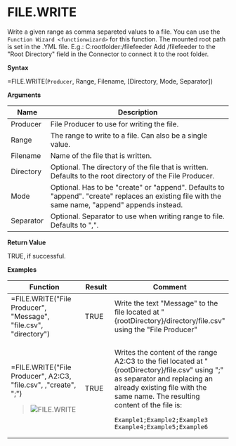 # FILE.WRITE

Write a given range as comma separeted values to a file. You can use the
`Function Wizard <functionwizard>` for this function. The mounted root
path is set in the .YML file. E.g.: <span
class="title-ref">C:rootfolder:/filefeeder</span> Add /filefeeder to the
"Root Directory" field in the Connector to connect it to the root
folder.

**Syntax**

=FILE.WRITE(`Producer`, Range, Filename, \[Directory, Mode, Separator\])

**Arguments**

| Name      | Description                                                                                                                                      |
|-----------|--------------------------------------------------------------------------------------------------------------------------------------------------|
| Producer  | File Producer to use for writing the file.                                                                                                       |
| Range     | The range to write to a file. Can also be a single value.                                                                                        |
| Filename  | Name of the file that is written.                                                                                                                |
| Directory | Optional. The directory of the file that is written. Defaults to the root directory of the File Producer.                                        |
| Mode      | Optional. Has to be "create" or "append". Defaults to "append". "create" replaces an existing file with the same name, "append" appends instead. |
| Separator | Optional. Separator to use when writing range to file. Defaults to ",".                                                                          |

**Return Value**

TRUE, if successful.

**Examples**

<table>
<colgroup>
<col style="width: 45%" />
<col style="width: 15%" />
<col style="width: 40%" />
</colgroup>
<thead>
<tr class="header">
<th>Function</th>
<th>Result</th>
<th>Comment</th>
</tr>
</thead>
<tbody>
<tr class="odd">
<td>=FILE.WRITE("File Producer", "Message", "file.csv", "directory")</td>
<td>TRUE</td>
<td>Write the text "Message" to the file located at "{rootDirectory}/directory/file.csv" using the "File Producer"</td>
</tr>
<tr class="even">
<td><p>=FILE.WRITE("File Producer", A2:C3, "file.csv", ,"create", ";")</p>
<blockquote>
<p><img src="/images/FILE.WRITE.PNG" alt="FILE.WRITE" /></p>
</blockquote></td>
<td><p>TRUE</p></td>
<td><p>Writes the content of the range A2:C3 to the fiel located at "{rootDirectory}/file.csv" using ";" as separator and replacing an already existing file with the same name. The resulting content of the file is:</p>
<pre><code>Example1;Example2;Example3
Example4;Example5;Example6</code></pre></td>
</tr>
</tbody>
</table>
